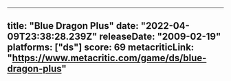 
---
title: "Blue Dragon Plus"
date: "2022-04-09T23:38:28.239Z"
releaseDate: "2009-02-19"
platforms: ["ds"]
score: 69
metacriticLink: "https://www.metacritic.com/game/ds/blue-dragon-plus"
---
